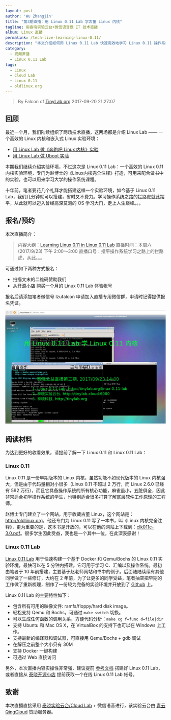 ```yaml
---
layout: post
author: 'Wu Zhangjin'
title: "第3期直播：用 Linux 0.11 Lab 学古董 Linux 内核"
tagline: 用泰晓实验云台+微信语音做 IT 技术直播
album: Linux 直播
permalink: /tech-live-learning-linux-0.11/
description: "本文介绍如何用 Linux 0.11 Lab 快速高效地学习 Linux 0.11 操作系统，可配合用于学习《Linux内核完全注释》"
category:
  - 视频直播
  - Linux 0.11 Lab
tags:
  - Linux
  - Cloud Lab
  - Linux 0.11
  - oldlinux.org
---
```


> By Falcon of [TinyLab.org][1]
> 2017-09-20 21:27:07

## 回顾

最近一个月，我们陆续组织了两场技术直播，这两场都是介绍 Linux Lab —— 一个高效的 Linux 内核和嵌入式 Linux 实验环境：

* [用 Linux Lab 做《奔跑吧 Linux 内核》实验](http://tinylab.org/tech-live-with-obs-huya-openshot/)
* [用 Linux Lab 做 Uboot 实验](http://tinylab.org/tech-live-learning-uboot-in-linux-lab/)

本期我们继续介绍实验环境，不过这次是 Linux 0.11 Lab：一个高效的 Linux 0.11 内核实验环境，专门为赵博士的《Linux内核完全注释》打造，可用来配合做书中的实验，也可以用来学习大学的操作系统课程。

十年前，笔者要花几个礼拜才能搭建这样一个实验环境，如今基于 Linux 0.11 Lab，我们几分钟就可以搭建，省时又不费力。学习操作系统之路的拦路虎就此摆平，从此就可以迈入曾经高深莫测的 OS 学习大门，走上人生巅峰。。。

## 报名/预约

本次直播简介：

> 内容大纲：[Learning Linux 0.11 in Linux 0.11 Lab](https://github.com/tinyclub/linux-0.11-lab/blob/master/doc/live/linux-0.11-lab.md)
> 直播时间：本周六(2017/9/23) 下午 2:00～3:00
> 直播口号：摆平操作系统学习之路上的拦路虎，从此。。。

可通过如下两种方式报名：

* 扫描文末的二维码赞助我们
* 从[开源小店][3] 购买一个月的 Linux 0.11 Lab 体验帐号

报名后请添加笔者微信号 lzufalcon 申请加入直播专用微信群，申请时记得提供报名凭证。

![Learning Linux 0.11 in Linux 0.11 Lab](/wp-content/uploads/2017/09/linux-0.11-lab.jpg)

## 阅读材料

为达到更好的收看效果，请提前了解一下 Linux 0.11 和 Linux 0.11 Lab：

### Linux 0.11

Linux 0.11 是一份早期版本的 Linux 内核，虽然功能不如现代版本的 Linux 内核强大，但是由于代码量相对小很多（Linux 0.11 不超过 2 万行，而 Linux 2.6.0 已经有 592 万行），而且它具备操作系统的所有核心功能，麻雀虽小，五脏俱全，因此非常适合初学操作系统的学生，也特别适合很多打算了解底层软件工作原理的工程师。

赵博士专门建立了一个网站，用于收藏古董 Linux，这个网站是：<http://oldlinux.org>，他还专门为 Linux 0.11 写了一本书，叫《Linux 内核完全注释》，更为重要的是，这本书是开放的，可以在他的网站上下载到：[clk011c-3.0.pdf](http://www.oldlinux.org/download/clk011c-3.0.pdf)。很多学生因此受益，我也是一个其中一位，在此深表感谢！

### Linux 0.11 Lab

[Linux 0.11 Lab][2] 用于快速构建一个基于 Docker 和 Qemu/Bochs 的 Linux 0.11 实验环境，最快可以在 5 分钟内搭建。它可用于学习 C、汇编以及操作系统。最初由笔者于 10 年前搭建，主要基于赵老师网站和书中的例子。后面陆陆续续有其他同学做了一些修订，大约在 2 年前，为了让更多的同学受益，笔者抽空把早期的工作做了重新梳理，制作了一份较为完备的实验环境并开放到了 [Github](https://github.com/tinyclub/linux-0.11-lab) 上。

Linux 0.11 Lab 的主要特性如下：

* 包含所有可用的映像文件: ramfs/floppy/hard disk image。
* 轻松支持 Qemu 和 Bochs，可通过 `make switch` 切换。
* 可以生成任何函数的调用关系，方便代码分析：`make cg f=func d=file|dir`
* 支持 Ubuntu 和 Mac OS X，在 VirtualBox 的支持下也可以在 Windows 上工作。
* 支持最新的编译器和调试器，可直接用 Qemu/Bochs + gdb 调试
* 在解压之前整个大小只有 30M
* 支持 Docker 一键构建
* 可通过 Web 直接访问

另外，本次直播内容实操性非常强，建议提前 [参考文档][2] 搭建好 Linux 0.11 Lab，或者直接从 [泰晓开源小店][3] 提前获取一个在线 Linux 0.11 Lab 帐号。

## 致谢

本次直播直接采用 [泰晓实验云台/Cloud Lab][4] + 微信语音进行，该实验云台由 [青云QingCloud][5] 赞助服务器。


[1]: http://tinylab.org
[2]: http://tinylab.org/linux-0.11-lab
[3]: https://weidian.com/i/1487448443
[4]: http://tinylab.cloud:6080
[5]: https://www.qingcloud.com/
